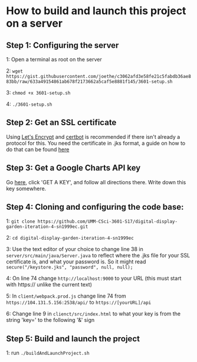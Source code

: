 # How to build and launch this project on a server

## Step 1: Configuring the server

1: Open a terminal as root on the server

2: `wget https://gist.githubusercontent.com/joethe/c3062afd3e58fe21c5fabdb36ae883bb/raw/633a49154861ab678f2173662a5caf5e8881f145/3601-setup.sh`

3: `chmod +x 3601-setup.sh`

4: `./3601-setup.sh`

## Step 2: Get an SSL certificate

Using [Let's Encrypt](https://letsencrypt.org/) and [certbot](https://certbot.eff.org/) is recommended if there isn't 
already a protocol for this. You need the certificate in .jks format, a guide on how to do that can be found [here](https://community.thingworx.com/thread/39949)

## Step 3: Get a Google Charts API key

Go [here](https://developers.google.com/maps/documentation/javascript/get-api-key), click 'GET A KEY', and follow all
directions there. Write down this key somewhere.

## Step 4: Cloning and configuring the code base:

1: `git clone https://github.com/UMM-CSci-3601-S17/digital-display-garden-iteration-4-sn1999ec.git`

2: `cd digital-display-garden-iteration-4-sn1999ec`

3: Use the text editor of your choice to change line 38 in `server/src/main/java/Server.java` to reflect where the .jks
file for your SSL certificate is, and what your password is. So it might read 
`secure("/keystore.jks", "password", null, null);` 

4: On line 74 change `http://localhost:9000` to your URL (this must start with https:// unlike the current text)

5: In `client/webpack.prod.js` change line 74 from `https://104.131.5.156:2538/api/` to `https://[yourURL]/api`

6: Change line 9 in `clienct/src/index.html` to what your key is from the string 'key=' to the following '&' sign

## Step 5: Build and launch the project

1: run `./buildAndLaunchProject.sh`